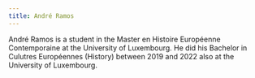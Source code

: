 ```yaml
---
title: André Ramos
---
```


André Ramos is a student in the Master en Histoire Européenne Contemporaine at the University of Luxembourg. He did his Bachelor in Culutres Européennes (History) between 2019 and 2022 also at the University of Luxembourg.
